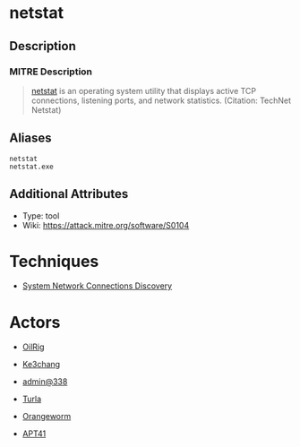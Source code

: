 
# netstat

## Description

### MITRE Description

> [netstat](https://attack.mitre.org/software/S0104) is an operating system utility that displays active TCP connections, listening ports, and network statistics. (Citation: TechNet Netstat)

## Aliases

```
netstat
netstat.exe
```

## Additional Attributes

* Type: tool
* Wiki: https://attack.mitre.org/software/S0104

# Techniques


* [System Network Connections Discovery](../techniques/System-Network-Connections-Discovery.md)


# Actors


* [OilRig](../actors/OilRig.md)

* [Ke3chang](../actors/Ke3chang.md)
    
* [admin@338](../actors/admin@338.md)
    
* [Turla](../actors/Turla.md)
    
* [Orangeworm](../actors/Orangeworm.md)
    
* [APT41](../actors/APT41.md)
    

